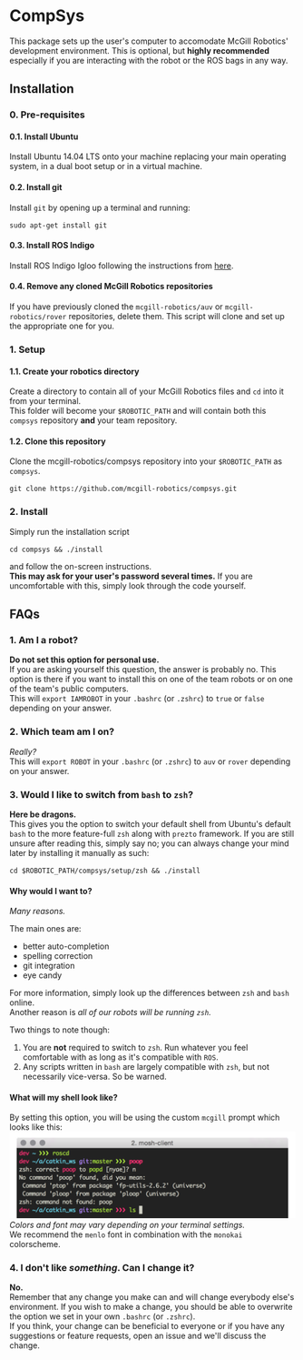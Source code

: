 # CompSys

This package sets up the user's computer to accomodate McGill Robotics' development environment. This is optional, but **highly recommended** especially if you are interacting with the robot or the ROS bags in any way.

## Installation

### 0. Pre-requisites

#### 0.1. Install Ubuntu
Install Ubuntu 14.04 LTS onto your machine replacing your main operating system, in a dual boot setup or in a virtual machine.

#### 0.2. Install git
Install `git` by opening up a terminal and running:

    sudo apt-get install git

#### 0.3. Install ROS Indigo
Install ROS Indigo Igloo following the instructions from [here](http://wiki.ros.org/indigo/Installation/Ubuntu).

#### 0.4. Remove any cloned McGill Robotics repositories
If you have previously cloned the `mcgill-robotics/auv` or `mcgill-robotics/rover` repositories, delete them. This script will clone and set up the appropriate one for you.


### 1. Setup

#### 1.1. Create your robotics directory  
Create a directory to contain all of your McGill Robotics files and `cd` into it from your terminal.  
This folder will become your `$ROBOTIC_PATH` and will contain both this `compsys` repository **and** your team repository.

#### 1.2. Clone this repository
Clone the mcgill-robotics/compsys repository into your `$ROBOTIC_PATH` as `compsys`.

    git clone https://github.com/mcgill-robotics/compsys.git


### 2. Install
Simply run the installation script

    cd compsys && ./install

and follow the on-screen instructions.  
**This may ask for your user's password several times.** If you are uncomfortable with this, simply look through the code yourself.

## FAQs

### 1. Am I a robot?
**Do not set this option for personal use.**  
If you are asking yourself this question, the answer is probably no. This option is there if you want to install this on one of the team robots or on one of the team's public computers.  
This will `export IAMROBOT` in your `.bashrc` (or `.zshrc`) to `true` or `false` depending on your answer.


### 2. Which team am I on?
*Really?*  
This will `export ROBOT` in your `.bashrc` (or `.zshrc`) to `auv` or `rover` depending on your answer.


### 3. Would I like to switch from `bash` to `zsh`?
**Here be dragons.**  
This gives you the option to switch your default shell from Ubuntu's default `bash` to the more feature-full `zsh` along with `prezto` framework. If you are still unsure after reading this, simply say no; you can always change your mind later by installing it manually as such:

    cd $ROBOTIC_PATH/compsys/setup/zsh && ./install

#### Why would I want to?
*Many reasons.*  

The main ones are:
* better auto-completion
* spelling correction
* git integration
* eye candy

For more information, simply look up the differences between `zsh` and `bash` online.  
Another reason is *all of our robots will be running `zsh`.*

Two things to note though:
  1. You are **not** required to switch to `zsh`. Run whatever you feel comfortable with as long as it's compatible with `ROS`.  
  2. Any scripts written in `bash` are largely compatible with `zsh`, but not necessarily vice-versa. So be warned.

#### What will my shell look like?
By setting this option, you will be using the custom `mcgill` prompt which looks like this:
![GitHub Logo](/setup/zsh/mcgill_theme.png)
*Colors and font may vary depending on your terminal settings.*  
We recommend the `menlo` font in combination with the `monokai` colorscheme.


### 4. I don't like *something*. Can I change it?
**No.**  
Remember that any change you make can and will change everybody else's environment. If you wish to make a change, you should be able to overwrite the option we set in your own `.bashrc` (or `.zshrc`).  
If you think, your change can be beneficial to everyone or if you have any suggestions or feature requests, open an issue and we'll discuss the change.
